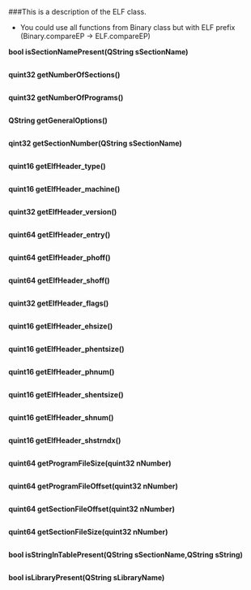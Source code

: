 ###This is a description of the ELF class.

* You could use all functions from Binary class but with ELF prefix (Binary.compareEP -> ELF.compareEP)

**bool isSectionNamePresent(QString sSectionName)**

```
```
**quint32 getNumberOfSections()**

```
```
**quint32 getNumberOfPrograms()**

```
```
**QString getGeneralOptions()**

```
```
**qint32 getSectionNumber(QString sSectionName)**

```
```
**quint16 getElfHeader_type()**

```
```
**quint16 getElfHeader_machine()**

```
```
**quint32 getElfHeader_version()**

```
```
**quint64 getElfHeader_entry()**

```
```
**quint64 getElfHeader_phoff()**

```
```
**quint64 getElfHeader_shoff()**

```
```
**quint32 getElfHeader_flags()**

```
```
**quint16 getElfHeader_ehsize()**

```
```
**quint16 getElfHeader_phentsize()**

```
```
**quint16 getElfHeader_phnum()**

```
```
**quint16 getElfHeader_shentsize()**

```
```
**quint16 getElfHeader_shnum()**

```
```
**quint16 getElfHeader_shstrndx()**

```
```
**quint64 getProgramFileSize(quint32 nNumber)**

```
```
**quint64 getProgramFileOffset(quint32 nNumber)**

```
```
**quint64 getSectionFileOffset(quint32 nNumber)**

```
```
**quint64 getSectionFileSize(quint32 nNumber)**

```
```
**bool isStringInTablePresent(QString sSectionName,QString sString)**

```
```
**bool isLibraryPresent(QString sLibraryName)**

```
```
